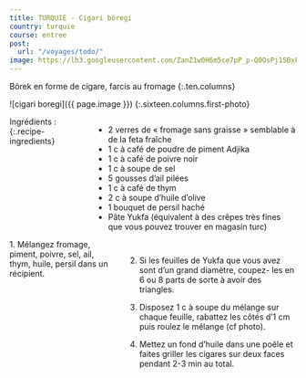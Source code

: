 ```yaml
---
title: TURQUIE - Cigari böregi
country: turquie
course: entree
post:
  url: "/voyages/todo/"
image: https://lh3.googleusercontent.com/ZanZ1w0H6m5ce7pP_p-Q0OsPj1SBxFXJE9HLoTFCF4FPaLHWDQWDrn8OLx83ifjUZZxe2QHJz1p5O6AJ3_yhA0sYGeAqqWeWy-Iqf76oJIVFJXm8g0VvQrRp_3BUcA7Gbn7b70zTeu195cAd82FuCyBhq13tMmdfW9QWIQfKDOy4Fuh6Z36XfIzIxJ4QDqct40n5VdijWZbjdR-oXD3mA-kyeReZKRhI4WeCIJlpAUPrW28N4EGZ7Jv1fzSzzUSBS2l2pA07JTkVpYdPS5ibSeXtee9Rc_IrtpZrr-nvhIr5QS6UrF4Ciah05qhnBFm1Rln59jnSUIHEfbC_Wuy-rZS8UGT9XKWiCojClVTv2-d5rxDBOkYHkaJ4GuMNBlXNnsd1g_D_CD7-qBora2F8geOR0xFKEU22SxK2TYwQuVR-aB91E9xGr1KQ8VGbZ_CSvD50oBSCuKKSYXSMAoqsICH3HvE_GMoRuknJHg_RscM56sUOMYzgxTv-PCcHlFvrTZsLQkPL779aVBXkUVvp0VleIC0k94QaHEfl6VuhXq4s_hCHkXwuxUf0VCntVD3es26C68ahoPm1FVN5uP48l1_U3Xj583cd4IqeA9PgMAB4w5tVZwi8DxCSZiqkKqZ2o6T-9W6Rf5ATaKtp_8znY1taPYWQQMLYvkb3bqGZXGMuxcOW_7j038ttcC2uXjUjITWCjYCBaMpDXR2krzjO9PDAYLyLjyn7RMwoPcOPGr_MDE7q=w900
---
```


Börek en forme de cigare, farcis au fromage
{:.ten.columns}

<!--fin extrait-->

![cigari boregi]({{ page.image }})
{:.sixteen.columns.first-photo}

<div class="four columns" markdown="1">
Ingrédients :
{:.recipe-ingredients}

- 2 verres de « fromage sans graisse » semblable à de la feta fraîche
- 1 c à café de poudre de piment Adjika
- 1 c à café de poivre noir
- 1 c à soupe de sel
- 5 gousses d’ail pilées
- 1 c à café de thym
- 2 c à soupe d’huile d’olive
- 1 bouquet de persil haché
- Pâte Yukfa (équivalent à des crêpes très fines que vous pouvez trouver en magasin turc)
</div>

<div class="ten columns" markdown="1">
1. Mélangez fromage, piment, poivre, sel, ail, thym, huile, persil dans un récipient.

2. Si les feuilles de Yukfa que vous avez sont d’un grand diamètre, coupez- les en 6 ou 8 parts de sorte à avoir des triangles.

3. Disposez 1 c à soupe du mélange sur chaque feuille, rabattez les côtés d’1 cm puis roulez le mélange (cf photo).

4. Mettez un fond d’huile dans une poêle et faites griller les cigares sur deux faces pendant 2-3 min au total.
</div>
